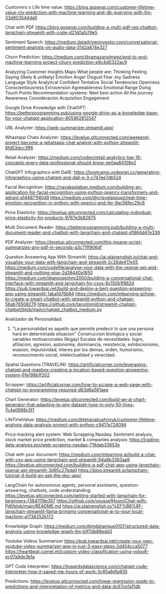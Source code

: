Customers`s Life time value:
https://blog.gopenai.com/customer-lifetime-value-clv-prediction-with-machine-learning-and-db-querying-with-llm-33d803544da0

Chat with PDF
https://blog.gopenai.com/building-a-multi-pdf-rag-chatbot-langchain-streamlit-with-code-d21d0a1cf9e5

Sentiment Speech:
https://medium.datadriveninvestor.com/conversational-sentiment-analysis-on-audio-data-3142a874e327

Churn Prediction: https://medium.com/@ramazanolmeez/end-to-end-machine-learning-project-churn-prediction-e9c4d0322ac9

Analyzing Customer Insights Maps
			What people are:
				Thinking
				Feeling
				Saying (likely & unlikely)
					Emotion
						Anger
						Disgust
						Fear
						Joy
						Sadness
					Language Style
						Analytical
						Confident
						Tentative
					Social Tendencies
						Openness
						Conscientiousness
						Extraversion
						Agreeableness
						Emotional Range
				Doing
				Touch Points
			Recommendation systems:
				Next best action
					All the journey
						Awareness
						Consideración
						Acquisition
						Engagement


Google Drive Knowledge with ChatGPT:
https://betterprogramming.pub/using-google-drive-as-a-knowledge-base-for-your-chatgpt-application-805962812547

URL Analyzer:
https://web-summarizer.streamlit.app/

Whastapp Chats Analyzer:
https://levelup.gitconnected.com/weekend-project-become-a-whatsapp-chat-analyst-with-python-streamlit-8fd53dcc3ff6

Retail Analyzer:
https://medium.com/codex/retail-analytics-top-16-concepts-every-data-professional-should-know-ee0aa84108e2

ChatGPT Infographics with DallE:
https://bootcamp.uxdesign.cc/generating-infographics-using-chatgpt-and-dall-e-3-c747ee7db524

Facial Recognition:
https://nayakpplaban.medium.com/building-an-application-for-facial-recognition-using-python-opencv-transformers-and-qdrant-a144871f40d9
https://medium.com/@crisvelasquez/real-time-emotion-recognition-in-python-with-opencv-and-fer-9ac56fec29c6

Price Elasticity:
https://levelup.gitconnected.com/calculating-individual-price-elasticity-for-products-9787e3b82875

Multi Document Reader:
https://betterprogramming.pub/building-a-multi-document-reader-and-chatbot-with-langchain-and-chatgpt-d1864d47e339

PDF Analyzer:
https://levelup.gitconnected.com/this-insane-script-summarizes-any-pdf-in-seconds-a3c71ff906df

Question Answering App With Streamlit:
https://ai.plainenglish.io/chat-and-visualize-your-data-with-langchain-and-streamlit-2c26de417e05
https://medium.com/codefile/analyse-your-data-with-the-openai-api-and-streamlit-and-nothing-else-2d38440a1650
https://medium.com/@anoopjohny2000/building-a-conversational-chat-interface-with-streamlit-and-langchain-for-csvs-8c150b1f982d
https://pub.towardsai.net/build-and-deploy-a-bert-question-answering-app-using-streamlit-1aba1d76b84
https://medium.com/mlearning-ai/how-to-create-a-smart-chatbot-with-streamlit-python-and-chatgpt-56ab76508279
https://github.com/tarunlnmiit/streamlit-chatgpt-chatbot/blob/main/chatgpt_chatbot_medium.py

Analizador de Personalidad:
1) "La personalidad es aquello que permite predecir lo que una persona hará en determinada situacion"
Construccion biológica y social: 
variables motivacionales (Ikigay)
Escalas de necesidades: logro, afiliacion, agresion, autonomia, dominancia, resistencia, exhibicionismo, evasion, impulsividad, interes por los demas, orden, humorismo, reconocimiento social, intelectualidad y veracidad.


Spatial Questions (TRAVELIN):
https://artificialcorner.com/leveraging-chatgpt-and-mapbox-creating-a-location-based-question-answering-system-91e198b1f202

Scrapper:
https://artificialcorner.com/how-to-scrape-a-web-page-with-chatgpt-no-programming-required-d63d6a561aee

Chart Generator:
https://levelup.gitconnected.com/build-an-ai-chart-generator-that-adapting-to-any-dataset-type-in-only-50-lines-7c4a0668c5f1

LifeTimeValue:
https://medium.com/@tetianakushniruk/customer-lifetime-analysis-data-analysis-project-with-python-c9417e724094

Price-tracking alert system: Web Scrapping Nasdaq: Sentiment analysis, stock market price prediction, market & companies analysis: https://trading-data-analysis.pro/web-scraping-nasdaq-718dab33853e 

Chat with your document:
https://medium.com/mlearning-ai/build-a-chat-with-csv-app-using-langchain-and-streamlit-94a8b3363aa9
https://levelup.gitconnected.com/building-a-pdf-chat-app-using-langchain-openai-api-streamlit-3d95c27bda0
https://blog.streamlit.io/langchain-tutorial-4-build-an-ask-the-doc-app/


LangChain for autonomous agents, personal assistants, question-answering, chatbots, code understanding:
https://levelup.gitconnected.com/getting-started-with-langchain-for-beginners-f3841119e357
https://github.com/youssefHosni/Chat-with-Pdf/blob/main/README.md
https://ai.plainenglish.io/%EF%B8%8F-langchain-streamlit-llama-bringing-conversational-ai-to-your-local-machine-a1736252b172

Knowledge Graph:
https://medium.com/@mdsharique0107/structured-data-analysis-using-knowledge-graph-llm-b1f7db88edd3

Youtube Videos Summarizer
https://pub.towardsai.net/create-your-own-youtube-video-summarizer-app-in-just-3-easy-steps-2d404cca5077
https://heartbeat.comet.ml/custom-video-classification-using-yolov8-ec07a9de3b1a

GPT Code Interpreter:
https://towardsdatascience.com/chatgpt-code-interpreter-how-it-saved-me-hours-of-work-3c65a8dfa935

Predictions:
https://levelup.gitconnected.com/linear-regression-guide-to-predictions-and-interpretation-of-metrics-and-data-dc67ce1a11db
